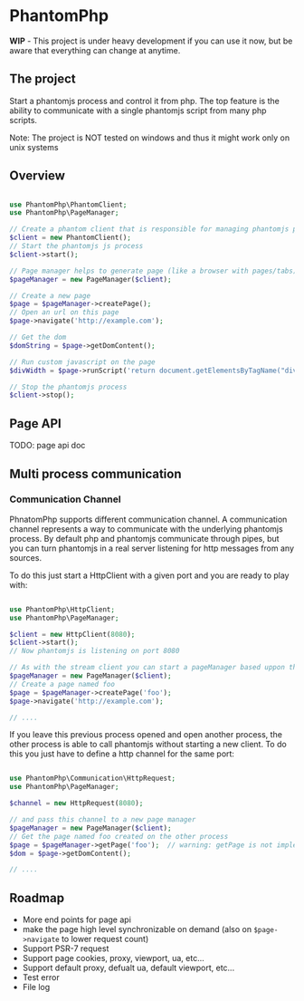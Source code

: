 PhantomPhp
==========

**WIP** - This project is under heavy development if you can use it now, but be aware that everything can change at anytime.

The project
-----------

Start a phantomjs process and control it from php. The top feature is the ability to communicate with a single
phantomjs script from many php scripts.


Note: The project is NOT tested on windows and thus it might work only on unix systems 

Overview
--------

```php

use PhantomPhp\PhantomClient;
use PhantomPhp\PageManager;

// Create a phantom client that is responsible for managing phantomjs process
$client = new PhantomClient();
// Start the phantomjs js process
$client->start();

// Page manager helps to generate page (like a browser with pages/tabs)
$pageManager = new PageManager($client);

// Create a new page
$page = $pageManager->createPage();
// Open an url on this page
$page->navigate('http://example.com');

// Get the dom
$domString = $page->getDomContent();

// Run custom javascript on the page
$divWidth = $page->runScript('return document.getElementsByTagName("div")[0].offsetWidth;');

// Stop the phantomjs process
$client->stop();

```

Page API 
--------

TODO: page api doc


Multi process communication
---------------------------

### Communication Channel

PhnatomPhp supports different communication channel. A communication channel represents a way to communicate
with the underlying phantomjs process. By default php and phantomjs communicate through pipes, but you can turn 
phantomjs in a real server listening for http messages from any sources.

To do this just start a HttpClient with a given port and you are ready to play with:


```php

use PhantomPhp\HttpClient;
use PhantomPhp\PageManager;

$client = new HttpClient(8080);
$client->start();
// Now phantomjs is listening on port 8080

// As with the stream client you can start a pageManager based uppon this http client
$pageManager = new PageManager($client);
// Create a page named foo
$page = $pageManager->createPage('foo');
$page->navigate('http://example.com');

// ....

```

If you leave this previous process opened and open another process, 
the other process is able to call phantomjs without starting a new client.
To do this you just have to define a http channel for the same port:


```php

use PhantomPhp\Communication\HttpRequest;
use PhantomPhp\PageManager;

$channel = new HttpRequest(8080);

// and pass this channel to a new page manager
$pageManager = new PageManager($client);
// Get the page named foo created on the other process
$page = $pageManager->getPage('foo');  // warning: getPage is not implemented yet
$dom = $page->getDomContent();

// ....

```

Roadmap
-------

- More end points for page api
- make the page high level synchronizable on demand (also on ``$page->navigate`` to lower request count)
- Support PSR-7 request
- Support page cookies, proxy, viewport, ua, etc...
- Support default proxy, defualt ua, default viewport, etc...
- Test error
- File log